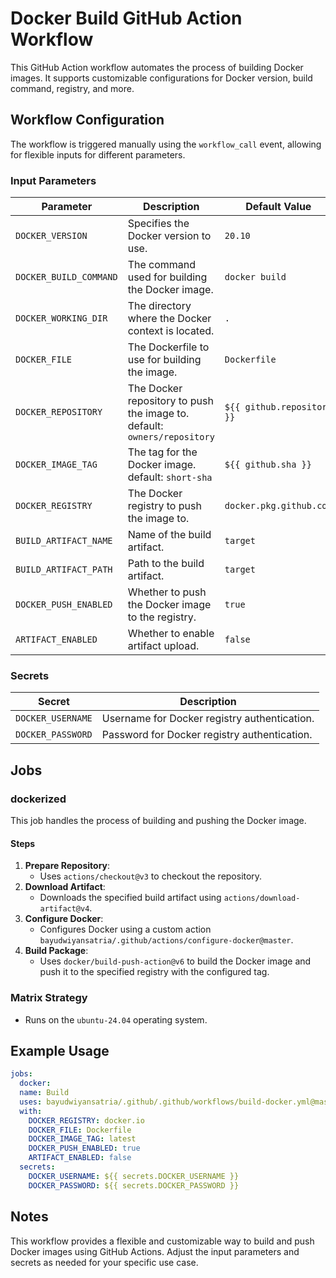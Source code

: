 # Docker Build GitHub Action Workflow

This GitHub Action workflow automates the process of building Docker images. It supports customizable configurations for Docker version, build command, registry, and more.

## Workflow Configuration

The workflow is triggered manually using the `workflow_call` event, allowing for flexible inputs for different parameters.

### Input Parameters

| **Parameter**          | **Description**                                                          | **Default Value**          |
| ---------------------- | ------------------------------------------------------------------------ | -------------------------- |
| `DOCKER_VERSION`       | Specifies the Docker version to use.                                     | `20.10`                    |
| `DOCKER_BUILD_COMMAND` | The command used for building the Docker image.                          | `docker build`             |
| `DOCKER_WORKING_DIR`   | The directory where the Docker context is located.                       | `.`                        |
| `DOCKER_FILE`          | The Dockerfile to use for building the image.                            | `Dockerfile`               |
| `DOCKER_REPOSITORY`    | The Docker repository to push the image to. default: `owners/repository` | `${{ github.repository }}` |
| `DOCKER_IMAGE_TAG`     | The tag for the Docker image. default: `short-sha`                       | `${{ github.sha }}`        |
| `DOCKER_REGISTRY`      | The Docker registry to push the image to.                                | `docker.pkg.github.com`    |
| `BUILD_ARTIFACT_NAME`  | Name of the build artifact.                                              | `target`                   |
| `BUILD_ARTIFACT_PATH`  | Path to the build artifact.                                              | `target`                   |
| `DOCKER_PUSH_ENABLED`  | Whether to push the Docker image to the registry.                        | `true`                     |
| `ARTIFACT_ENABLED`     | Whether to enable artifact upload.                                       | `false`                    |

### Secrets

| **Secret**        | **Description**                              |
| ----------------- | -------------------------------------------- |
| `DOCKER_USERNAME` | Username for Docker registry authentication. |
| `DOCKER_PASSWORD` | Password for Docker registry authentication. |

## Jobs

### dockerized

This job handles the process of building and pushing the Docker image.

#### Steps

1. **Prepare Repository**:
   - Uses `actions/checkout@v3` to checkout the repository.
2. **Download Artifact**:
   - Downloads the specified build artifact using `actions/download-artifact@v4`.
3. **Configure Docker**:
   - Configures Docker using a custom action `bayudwiyansatria/.github/actions/configure-docker@master`.
4. **Build Package**:
   - Uses `docker/build-push-action@v6` to build the Docker image and push it to the specified registry with the configured tag.

### Matrix Strategy

- Runs on the `ubuntu-24.04` operating system.

## Example Usage

```yaml
jobs:
  docker:
  name: Build
  uses: bayudwiyansatria/.github/.github/workflows/build-docker.yml@master
  with:
    DOCKER_REGISTRY: docker.io
    DOCKER_FILE: Dockerfile
    DOCKER_IMAGE_TAG: latest
    DOCKER_PUSH_ENABLED: true
    ARTIFACT_ENABLED: false
  secrets:
    DOCKER_USERNAME: ${{ secrets.DOCKER_USERNAME }}
    DOCKER_PASSWORD: ${{ secrets.DOCKER_PASSWORD }}
```

## Notes

This workflow provides a flexible and customizable way to build and push Docker images using GitHub Actions. Adjust the input parameters and secrets as needed for your specific use case.
